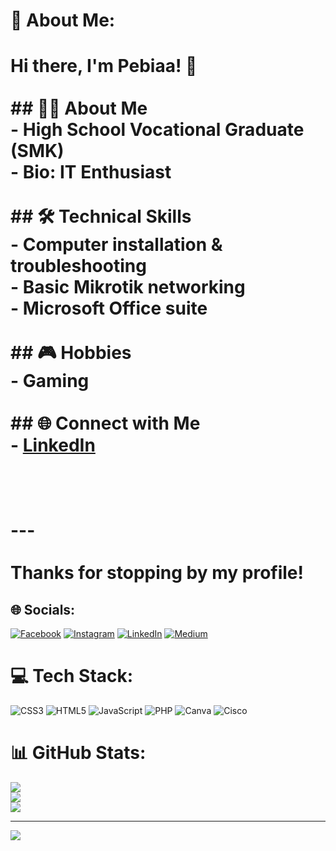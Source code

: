 # 💫 About Me:
# Hi there, I'm Pebiaa! 👋<br><br>## 👨‍💻 About Me<br>- **High School Vocational Graduate (SMK)**<br>- **Bio:** IT Enthusiast<br><br>## 🛠️ Technical Skills<br>- Computer installation & troubleshooting<br>- Basic Mikrotik networking<br>- Microsoft Office suite<br><br>## 🎮 Hobbies<br>- Gaming<br><br>## 🌐 Connect with Me<br>- [LinkedIn](https://id.linkedin.com/in/rescy-febrianda-913ba416a)<br><br><!--<br>If you have a favorite quote, fun fact, or personal motto, let me know and I’ll add it here!<br>--><br><br>---<br><br>Thanks for stopping by my profile!


## 🌐 Socials:
[![Facebook](https://img.shields.io/badge/Facebook-%231877F2.svg?logo=Facebook&logoColor=white)](https://facebook.com/rescyfebrianda1337) [![Instagram](https://img.shields.io/badge/Instagram-%23E4405F.svg?logo=Instagram&logoColor=white)](https://instagram.com/@rscyfbrnd) [![LinkedIn](https://img.shields.io/badge/LinkedIn-%230077B5.svg?logo=linkedin&logoColor=white)](https://linkedin.com/in/https://id.linkedin.com/in/rescy-febrianda-913ba416a) [![Medium](https://img.shields.io/badge/Medium-12100E?logo=medium&logoColor=white)](https://medium.com/@@rescyfebrianda) 

# 💻 Tech Stack:
![CSS3](https://img.shields.io/badge/css3-%231572B6.svg?style=for-the-badge&logo=css3&logoColor=white) ![HTML5](https://img.shields.io/badge/html5-%23E34F26.svg?style=for-the-badge&logo=html5&logoColor=white) ![JavaScript](https://img.shields.io/badge/javascript-%23323330.svg?style=for-the-badge&logo=javascript&logoColor=%23F7DF1E) ![PHP](https://img.shields.io/badge/php-%23777BB4.svg?style=for-the-badge&logo=php&logoColor=white) ![Canva](https://img.shields.io/badge/Canva-%2300C4CC.svg?style=for-the-badge&logo=Canva&logoColor=white) ![Cisco](https://img.shields.io/badge/cisco-%23049fd9.svg?style=for-the-badge&logo=cisco&logoColor=black)
# 📊 GitHub Stats:
![](https://github-readme-stats.vercel.app/api?username=Pebiaa&theme=dark&hide_border=false&include_all_commits=false&count_private=false)<br/>
![](https://nirzak-streak-stats.vercel.app/?user=Pebiaa&theme=dark&hide_border=false)<br/>
![](https://github-readme-stats.vercel.app/api/top-langs/?username=Pebiaa&theme=dark&hide_border=false&include_all_commits=false&count_private=false&layout=compact)

---
[![](https://visitcount.itsvg.in/api?id=Pebiaa&icon=0&color=0)](https://visitcount.itsvg.in)

<!-- Proudly created with GPRM ( https://gprm.itsvg.in ) -->
